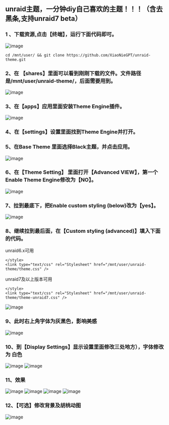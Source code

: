 ## unraid主题，一分钟diy自己喜欢的主题！！！（含去黑条,支持unraid7 beta）
### 1 、下载资源,点击【终端】，运行下面代码即可。
![image](https://github.com/XiaoNieGPT/unraid-theme/assets/22927944/0a5224a5-f3fe-4ba5-977b-acb1ef767628)
```
cd /mnt/user/ && git clone https://github.com/XiaoNieGPT/unraid-theme.git
```
### 2、在 【shares】里面可以看到刚刚下载的文件。文件路径是/mnt/user/unraid-theme/，后面需要用到。
![image](https://github.com/XiaoNieGPT/unraid-theme/assets/22927944/a7a15b1a-8bca-4d52-9916-aecdb78c4917)
### 3、在【apps】应用里面安装Theme Engine插件。
![image](https://github.com/XiaoNieGPT/unraid-theme/assets/22927944/a1e8b844-c4b3-46a3-ae5d-e72bb94b4b49)
### 4、在【settings】设置里面找到Theme Engine并打开。
### 5、在Base Theme 里面选择Black主题，并点击应用。
![image](https://github.com/XiaoNieGPT/unraid-theme/assets/22927944/49d0edb8-68e5-45aa-a6c9-e75ee2150661)
### 6、在【Theme Setting】 里面打开【Advanced VIEW】，第一个Enable Theme Engine修改为【NO】。
![image](https://github.com/XiaoNieGPT/unraid-theme/assets/22927944/37ea54ba-b8d6-4438-bda8-c7284b1f0a9d)
### 7、拉到最底下，把Enable custom styling (below)改为【yes】。
![image](https://github.com/XiaoNieGPT/unraid-theme/assets/22927944/e8f31b42-20aa-4027-8aca-140a53495091)
### 8、继续拉到最后面，在【Custom styling (advanced)】填入下面的代码。
unraid6.x可用
```
</style>
<link type="text/css" rel="Stylesheet" href="/mnt/user/unraid-theme/theme.css" />
```
unraid7及以上版本可用
```
</style>
<link type="text/css" rel="Stylesheet" href="/mnt/user/unraid-theme/theme-unraid7.css" />
```
![image](https://github.com/XiaoNieGPT/unraid-theme/assets/22927944/9f928eae-adfd-4a3d-b263-3f805d3188c6)
### 9、此时右上角字体为灰黑色，影响美感
![image](https://github.com/XiaoNieGPT/unraid-theme/assets/22927944/997b0410-ed11-4f2a-904e-de173039e39d)
### 10、到【Display Settings】显示设置里面修改三处地方），字体修改为 白色
![image](https://github.com/XiaoNieGPT/unraid-theme/assets/22927944/612aef20-d01c-4c11-8823-1f41a5a91ca9)
![image](https://github.com/XiaoNieGPT/unraid-theme/assets/22927944/a6cba9eb-e62e-4f34-846b-000aa79c17c4)

### 11、效果 
![image](https://github.com/XiaoNieGPT/unraid-theme/assets/22927944/3fa1137f-f6ed-4e71-b2a9-1c5e73ed940a)
![image](https://github.com/XiaoNieGPT/unraid-theme/assets/22927944/ca584cc6-2c63-4051-8da0-4a6b884c4b23)
![image](https://github.com/XiaoNieGPT/unraid-theme/assets/22927944/86183a2f-bdb0-4a8f-b90b-5ed6bdbe3109)
![image](https://github.com/XiaoNieGPT/unraid-theme/assets/22927944/bce43985-c5cd-476b-ac9d-d72d74623ac1)
### 12、【可选】修改背景及胡桃动图
![image](https://github.com/XiaoNieGPT/unraid-theme/assets/22927944/dcd4a040-0c3b-4235-9f13-b407c5ea91ea)






